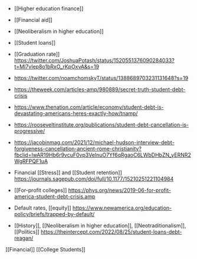   - [[Higher education finance]]
  - [[Financial aid]]
  -  [[Neoliberalism in higher education]]
  - [[Student loans]]

  - [[Graduation rate]]
    https://twitter.com/JoshuaPotash/status/1520551376090284033?t=MI7vIep8o1bRxO_rKpOxvA&s=19

  - https://twitter.com/noamchomskyT/status/1388689703231131648?s=19
  - https://theweek.com/articles-amp/980889/secret-truth-student-debt-crisis
  - https://www.thenation.com/article/economy/student-debt-is-devastating-americans-heres-exactly-how/tnamp/
  - https://rooseveltinstitute.org/publications/student-debt-cancellation-is-progressive/

  - https://jacobinmag.com/2021/12/michael-hudson-interview-debt-forgiveness-cancellation-ancient-rome-christianity?fbclid=IwAR19Hb6r9vcuF0vp3VelnuO7Yf6qRgaoC6LWbDHbZN_yERNR2WgRFPQF1uA

  - Financial [[Stress]] and  [[Student retention]]
    https://journals.sagepub.com/doi/full/10.1177/15210251221104984

  - [[For-profit colleges]]
    https://phys.org/news/2019-06-for-profit-america-student-debt-crisis.amp

  - Default rates, [[equity]]
    https://www.newamerica.org/education-policy/briefs/trapped-by-default/

  - [[History]],  [[Neoliberalism in higher education]],
    [[Neotraditionalism]],
    [[Politics]]
    https://theintercept.com/2022/08/25/student-loans-debt-reagan/

[[Financial]] [[College Students]]